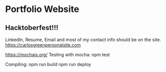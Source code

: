# Portfolio Website

## Hacktoberfest!!!

LinkedIn, Resume, Email 
and most of my contact info should be on the site.
https://carlosgreenpersonalsite.com

https://mochajs.org/
Testing with mocha:
npm test

Compiling: 
npm run build
npm run deploy
